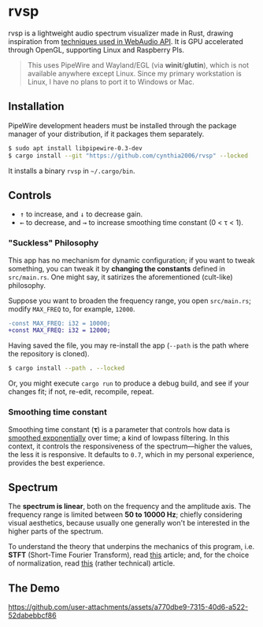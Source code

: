 # rvsp
rvsp is a lightweight audio spectrum visualizer made in Rust, drawing inspiration from [techniques used in WebAudio API][1]. It is GPU accelerated through OpenGL, supporting Linux and Raspberry PIs. 

> This uses PipeWire and Wayland/EGL (via **winit**/**glutin**), which is not available anywhere except Linux. Since my primary workstation is Linux, I have no plans to port it to Windows or Mac.

## Installation

PipeWire development headers must be installed through the package manager of your distribution, if it packages them separately.

```sh
$ sudo apt install libpipewire-0.3-dev
$ cargo install --git "https://github.com/cynthia2006/rvsp" --locked
```

It installs a binary `rvsp` in `~/.cargo/bin`.

## Controls

- <kbd>↑</kbd> to increase, and <kbd>↓</kbd> to decrease gain.
- <kbd>←</kbd> to decrease, and <kbd>→</kbd> to increase smoothing time constant (0 < τ < 1).

### "Suckless" Philosophy

This app has no mechanism for dynamic configuration; if you want to tweak something, you can tweak it by **changing the constants** defined in `src/main.rs`. One might say, it satirizes the aforementioned (cult-like) philosophy.

Suppose you want to broaden the frequency range, you open `src/main.rs`; modify `MAX_FREQ` to, for example, `12000`.

```diff
-const MAX_FREQ: i32 = 10000;
+const MAX_FREQ: i32 = 12000;
```

Having saved the file, you may re-install the app (`--path` is the path where the repository is cloned).

```sh
$ cargo install --path . --locked
```

Or, you might execute `cargo run` to produce a debug build, and see if your changes fit; if not, re-edit, recompile, repeat.

### Smoothing time constant
Smoothing time constant (**τ**) is a parameter that controls how data is [smoothed exponentially](https://en.wikipedia.org/wiki/Exponential_smoothing) over time; a kind of lowpass filtering. In this context, it controls the responsiveness of the spectrum—higher the values, the less it is responsive. It defaults to `0.7`, which in my personal experience, provides the best experience.

## Spectrum

The **spectrum is linear**, both on the frequency and the amplitude axis. The frequency range is limited between **50 to 10000 Hz**; chiefly considering visual aesthetics, because usually one generally won't be interested in the higher parts of the spectrum.

To understand the theory that underpins the mechanics of this program, i.e. **STFT** (Short-Time Fourier Transform), read [this](https://brianmcfee.net/dstbook-site/content/ch09-stft/intro.html) article; and, for the choice of normalization, read [this](https://appliedacousticschalmers.github.io/scaling-of-the-dft/AES2020_eBrief/#31--scaling-of-dft-spectra-of-discrete-tones) (rather technical) article.

[1]: https://webaudio.github.io/web-audio-api/#fft-windowing-and-smoothing-over-time

## The Demo

https://github.com/user-attachments/assets/a770dbe9-7315-40d6-a522-52dabebbcf86




